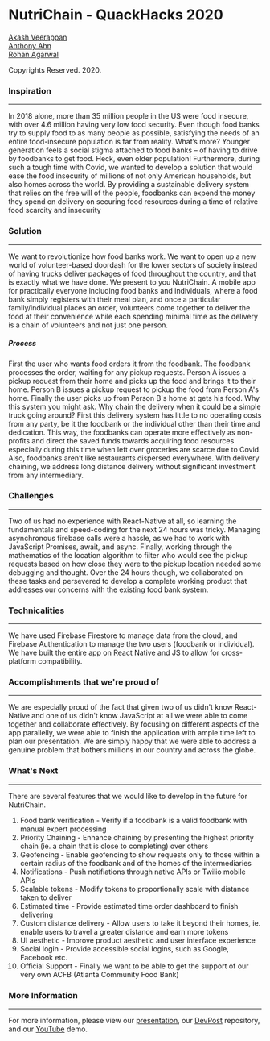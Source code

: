 # NutriChain - QuackHacks 2020

[Akash Veerappan](https://github.com/Akash2002) <br>
[Anthony Ahn](https://github.com/aahn33) <br>
[Rohan Agarwal](https://github.com/roaga) <br>

Copyrights Reserved. 2020.

### Inspiration
-----------------
In 2018 alone, more than 35 million people in the US were food insecure, with over 4.6 million having very low food security. Even though food banks try to supply food to as many people as possible, satisfying the needs of an entire food-insecure population is far from reality. What’s more? Younger generation feels a social stigma attached to food banks – of having to drive by foodbanks to get food. Heck, even older population! Furthermore, during such a tough time with Covid, we wanted to develop a solution that would ease the food insecurity of millions of not only American households, but also homes across the world. By providing a sustainable delivery system that relies on the free will of the people, foodbanks can expend the money they spend on delivery on securing food resources during a time of relative food scarcity and insecurity

### Solution
----------------
We want to revolutionize how food banks work. We want to open up a new world of volunteer-based doordash for the lower sectors of society instead of having trucks deliver packages of food throughout the country, and that is exactly what we have done. We present to you NutriChain. A mobile app for practically everyone including food banks and individuals, where a food bank simply registers with their meal plan, and once a particular family/individual places an order, volunteers come together to deliver the food at their convenience while each spending minimal time as the delivery is a chain of volunteers and not just one person.  
##### Process
First the user who wants food orders it from the foodbank. The foodbank processes the order, waiting for any pickup requests. Person A issues a pickup request from their home and picks up the food and brings it to their home. Person B issues a pickup request to pickup the food from Person A's home. Finally the user picks up from Person B's home at gets his food. Why this system you might ask. Why chain the delivery when it could be a simple truck going around? First this delivery system has little to no operating costs from any party, be it the foodbank or the individual other than their time and dedication. This way, the foodbanks can operate more effectively as non-profits and direct the saved funds towards acquiring food resources especially during this time when left over groceries are scarce due to Covid. Also, foodbanks aren’t like restaurants dispersed everywhere. With delivery chaining, we address long distance delivery without significant investment from any intermediary. 

### Challenges 
--------------------

Two of us had no experience with React-Native at all, so learning the fundamentals and speed-coding for the next 24 hours was tricky. Managing asynchronous firebase calls were a hassle, as we had to work with JavaScript Promises, await, and async. Finally, working through the mathematics of the location algorithm to filter who would see the pickup requests based on how close they were to the pickup location needed some debugging and thought. Over the 24 hours though, we collaborated on these tasks and persevered to develop a complete working product that addresses our concerns with the existing food bank system. 

### Technicalities
-------------------
We have used Firebase Firestore to manage data from the cloud, and Firebase Authentication to manage the two users (foodbank or individual). We have built the entire app on React Native and JS to allow for cross-platform compatibility. 

### Accomplishments that we're proud of
------------------------------------------------
We are especially proud of the fact that given two of us didn't know React-Native and one of us didn't know JavaScript at all we were able to come together and collaborate effectively. By focusing on different aspects of the app parallelly, we were able to finish the application with ample time left to plan our presentation. We are simply happy that we were able to address a genuine problem that bothers millions in our country and across the globe. 

### What's Next
---------------------
There are several features that we would like to develop in the future for NutriChain. 
1. Food bank verification - Verify if a foodbank is a valid foodbank with manual expert processing
2. Priority Chaining - Enhance chaining by presenting the highest priority chain (ie. a chain that is close to completing) over others
3. Geofencing - Enable geofencing to show requests only to those within a certain radius of the foodbank and of the homes of the intermediaries 
4. Notifications - Push notifiations through native APIs or Twilio mobile APIs 
5. Scalable tokens - Modify tokens to proportionally scale with distance taken to deliver 
6. Estimated time - Provide estimated time order dashboard to finish delivering
7. Custom distance delivery - Allow users to take it beyond their homes, ie. enable users to travel a greater distance and earn more tokens
8. UI aesthetic - Improve product aesthetic and user interface experience
9. Social login - Provide accessible social logins, such as Google, Facebook etc.
10. Official Support - Finally we want to be able to get the support of our very own ACFB (Atlanta Community Food Bank)

### More Information
---------------------
For more information, please view our [presentation](https://gtvault-my.sharepoint.com/:p:/g/personal/aveerappan8_gatech_edu/EZOoYldBydVLjBT41Sl8hkwB7Cl22TUj6seIfZnMcBkWPA?e=IPdpVL), our [DevPost](https://devpost.com/software/nutrichain) repository, and our [YouTube](https://youtu.be/yAM7QvJYbwg) demo. 
